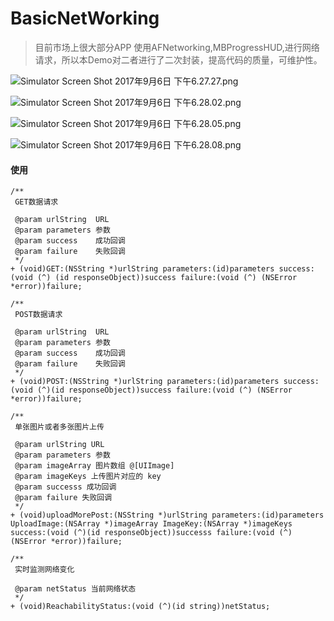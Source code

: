 # BasicNetWorking
> 目前市场上很大部分APP 使用AFNetworking,MBProgressHUD,进行网络请求，所以本Demo对二者进行了二次封装，提高代码的质量，可维护性。

![Simulator Screen Shot 2017年9月6日 下午6.27.27.png](http://upload-images.jianshu.io/upload_images/3601550-d033a0fe0fcc943f.png?imageMogr2/auto-orient/strip%7CimageView2/2/w/300)

![Simulator Screen Shot 2017年9月6日 下午6.28.02.png](http://upload-images.jianshu.io/upload_images/3601550-fbe3f31f76094d77.png?imageMogr2/auto-orient/strip%7CimageView2/2/w/300)

![Simulator Screen Shot 2017年9月6日 下午6.28.05.png](http://upload-images.jianshu.io/upload_images/3601550-b2aa77e0d790505a.png?imageMogr2/auto-orient/strip%7CimageView2/2/w/300)

![Simulator Screen Shot 2017年9月6日 下午6.28.08.png](http://upload-images.jianshu.io/upload_images/3601550-b536281239a07c50.png?imageMogr2/auto-orient/strip%7CimageView2/2/w/300)

#### 使用
```
/**
 GET数据请求

 @param urlString  URL
 @param parameters 参数
 @param success    成功回调
 @param failure    失败回调
 */
+ (void)GET:(NSString *)urlString parameters:(id)parameters success:(void (^) (id responseObject))success failure:(void (^) (NSError *error))failure;

/**
 POST数据请求

 @param urlString  URL
 @param parameters 参数
 @param success    成功回调
 @param failure    失败回调
 */
+ (void)POST:(NSString *)urlString parameters:(id)parameters success:(void (^)(id responseObject))success failure:(void (^) (NSError *error))failure;

/**
 单张图片或者多张图片上传

 @param urlString URL
 @param parameters 参数
 @param imageArray 图片数组 @[UIImage]
 @param imageKeys 上传图片对应的 key
 @param successs 成功回调
 @param failure 失败回调
 */
+ (void)uploadMorePost:(NSString *)urlString parameters:(id)parameters UploadImage:(NSArray *)imageArray ImageKey:(NSArray *)imageKeys success:(void (^)(id responseObject))successs failure:(void (^)(NSError *error))failure;

/**
 实时监测网络变化

 @param netStatus 当前网络状态
 */
+ (void)ReachabilityStatus:(void (^)(id string))netStatus;
```
